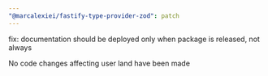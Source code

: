 ```yaml
---
"@marcalexiei/fastify-type-provider-zod": patch
---
```


fix: documentation should be deployed only when package is released, not always

No code changes affecting user land have been made
